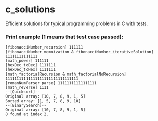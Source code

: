 # c_solutions

Efficient solutions for typical programming problems in C with tests.

### Print example (1 means that test case passed):
```text
[fibonacciNumber_recursion] 111111
[fibonacciNumber_memoization & fibonacciNumber_iterativeSolution] 11111111111111
[math_power] 111111
[hexDec_toDec] 1111111
[hexDec_toHex] 1111111
[math_factorialRecursion & math_factorialNoRecursion] 11111111111111111111111111111111
[romanNumParser_parse] 11111111111111111
[math_reverse] 1111
--[Quicksort]--
Original array: [10, 7, 8, 9, 1, 5]
Sorted array: [1, 5, 7, 8, 9, 10]
--[BinarySearch]--
Original array: [10, 7, 8, 9, 1, 5]
8 found at index 2.
```